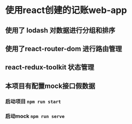 # 使用react创建的记账web-app

## 使用了 lodash 对数据进行分组和排序

## 使用了react-router-dom 进行路由管理

## react-redux-toolkit 状态管理

## 本项目有配置mock接口假数据

### 启动项目 `npm run start`

### 启动mock `npm run serve`
